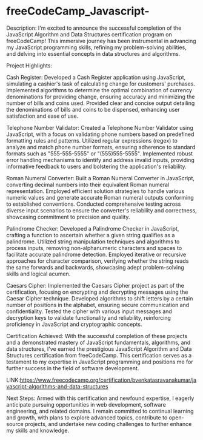# freeCodeCamp_Javascript-
Description:
I'm excited to announce the successful completion of the JavaScript Algorithm and Data Structures certification program on freeCodeCamp! This immersive journey has been instrumental in advancing my JavaScript programming skills, refining my problem-solving abilities, and delving into essential concepts in data structures and algorithms.

Project Highlights:

Cash Register:
Developed a Cash Register application using JavaScript, simulating a cashier's task of calculating change for customers' purchases.
Implemented algorithms to determine the optimal combination of currency denominations for providing change, ensuring accuracy and minimizing the number of bills and coins used.
Provided clear and concise output detailing the denominations of bills and coins to be dispensed, enhancing user satisfaction and ease of use.

Telephone Number Validator:
Created a Telephone Number Validator using JavaScript, with a focus on validating phone numbers based on predefined formatting rules and patterns.
Utilized regular expressions (regex) to analyze and match phone number formats, ensuring adherence to standard formats such as "555-555-5555" or "(555)555-5555".
Implemented robust error handling mechanisms to identify and address invalid inputs, providing informative feedback to users and bolstering the application's reliability.

Roman Numeral Converter:
Built a Roman Numeral Converter in JavaScript, converting decimal numbers into their equivalent Roman numeral representation.
Employed efficient solution strategies to handle various numeric values and generate accurate Roman numeral outputs conforming to established conventions.
Conducted comprehensive testing across diverse input scenarios to ensure the converter's reliability and correctness, showcasing commitment to precision and quality.

Palindrome Checker:
Developed a Palindrome Checker in JavaScript, crafting a function to ascertain whether a given string qualifies as a palindrome.
Utilized string manipulation techniques and algorithms to process inputs, removing non-alphanumeric characters and spaces to facilitate accurate palindrome detection.
Employed iterative or recursive approaches for character comparison, verifying whether the string reads the same forwards and backwards, showcasing adept problem-solving skills and logical acumen.

Caesars Cipher:
Implemented the Caesars Cipher project as part of the certification, focusing on encrypting and decrypting messages using the Caesar Cipher technique.
Developed algorithms to shift letters by a certain number of positions in the alphabet, ensuring secure communication and confidentiality.
Tested the cipher with various input messages and decryption keys to validate functionality and reliability, reinforcing proficiency in JavaScript and cryptographic concepts.


Certification Achieved:
With the successful completion of these projects and a demonstrated mastery of JavaScript fundamentals, algorithms, and data structures, I've earned the prestigious JavaScript Algorithm and Data Structures certification from freeCodeCamp.
This certification serves as a testament to my expertise in JavaScript programming and positions me for further success in the field of software development.

LINK:https://www.freecodecamp.org/certification/bvenkatasravanakumar/javascript-algorithms-and-data-structures

Next Steps:
Armed with this certification and newfound expertise, I eagerly anticipate pursuing opportunities in web development, software engineering, and related domains.
I remain committed to continual learning and growth, with plans to explore advanced topics, contribute to open-source projects, and undertake new coding challenges to further enhance my skills and knowledge.
